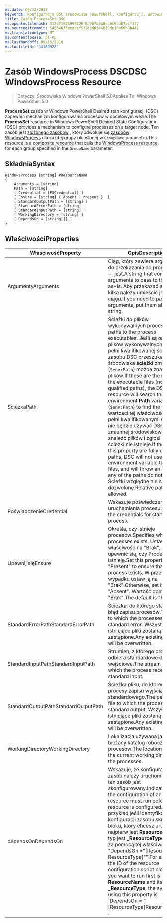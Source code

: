 ```yaml
---
ms.date: 06/12/2017
keywords: Konfiguracja DSC środowiska powershell, konfiguracji, ustawienia
title: Zasób ProcessSet DSC
ms.openlocfilehash: 412cf1076996126f0d9b7a9a8ebbc9bdb7ecf377
ms.sourcegitcommit: 54534635eedacf531d8d6344019dc16a50b8b441
ms.translationtype: MT
ms.contentlocale: pl-PL
ms.lasthandoff: 05/16/2018
ms.locfileid: "34189928"
---
```

# <a name="dsc-windowsprocess-resource"></a><span data-ttu-id="0bea1-103">Zasób WindowsProcess DSC</span><span class="sxs-lookup"><span data-stu-id="0bea1-103">DSC WindowsProcess Resource</span></span>

> <span data-ttu-id="0bea1-104">Dotyczy: Środowiska Windows PowerShell 5.0</span><span class="sxs-lookup"><span data-stu-id="0bea1-104">Applies To: Windows PowerShell 5.0</span></span>

<span data-ttu-id="0bea1-105">**ProcessSet** zasób w Windows PowerShell Desired stan konfiguracji (DSC) zapewnia mechanizm konfigurowania procesów w docelowym węźle.</span><span class="sxs-lookup"><span data-stu-id="0bea1-105">The **ProcessSet** resource in Windows PowerShell Desired State Configuration (DSC) provides a mechanism to configure processes on a target node.</span></span> <span data-ttu-id="0bea1-106">Ten zasób jest [złożonego zasobów](authoringResourceComposite.md) , który odwołuje się [zasobów WindowsProcess](windowsProcessResource.md) dla każdej grupy określonej w `GroupName` parametru.</span><span class="sxs-lookup"><span data-stu-id="0bea1-106">This resource is a [composite resource](authoringResourceComposite.md) that calls the [WindowsProcess resource](windowsProcessResource.md) for each group specified in the `GroupName` parameter.</span></span>

## <a name="syntax"></a><span data-ttu-id="0bea1-107">Składnia</span><span class="sxs-lookup"><span data-stu-id="0bea1-107">Syntax</span></span>

```
WindowsProcess [string] #ResourceName
{
    Arguments = [string]
    Path = [string]
    [ Credential = [PSCredential] ]
    [ Ensure = [string] { Absent | Present }  ]
    [ StandardOutputPath = [string] ]
    [ StandardErrorPath = [string] ]
    [ StandardInputPath = [string] ]
    [ WorkingDirectory = [string] ]
    [ DependsOn = [string[]] ]
}
```

## <a name="properties"></a><span data-ttu-id="0bea1-108">Właściwości</span><span class="sxs-lookup"><span data-stu-id="0bea1-108">Properties</span></span>
|  <span data-ttu-id="0bea1-109">Właściwość</span><span class="sxs-lookup"><span data-stu-id="0bea1-109">Property</span></span>  |  <span data-ttu-id="0bea1-110">Opis</span><span class="sxs-lookup"><span data-stu-id="0bea1-110">Description</span></span>   |
|---|---|
| <span data-ttu-id="0bea1-111">Argumenty</span><span class="sxs-lookup"><span data-stu-id="0bea1-111">Arguments</span></span>| <span data-ttu-id="0bea1-112">Ciąg, który zawiera argumenty do przekazania do procesu jako — jest.</span><span class="sxs-lookup"><span data-stu-id="0bea1-112">A string that contains arguments to pass to the process as-is.</span></span> <span data-ttu-id="0bea1-113">Aby przekazać argumenty kilka należy umieścić je w tym ciągu.</span><span class="sxs-lookup"><span data-stu-id="0bea1-113">If you need to pass several arguments, put them all in this string.</span></span>|
| <span data-ttu-id="0bea1-114">Ścieżka</span><span class="sxs-lookup"><span data-stu-id="0bea1-114">Path</span></span>| <span data-ttu-id="0bea1-115">Ścieżki do plików wykonywalnych procesu.</span><span class="sxs-lookup"><span data-stu-id="0bea1-115">The paths to the process executables.</span></span> <span data-ttu-id="0bea1-116">Jeśli są one nazwy plików wykonywalnych (nie w pełni kwalifikowanej ścieżki), zasobu DSC przeszuka środowiska **ścieżki** zmiennej (`$env:Path`) można znaleźć plików.</span><span class="sxs-lookup"><span data-stu-id="0bea1-116">If these are the names of the executable files (not fully qualified paths), the DSC resource will search the environment **Path** variable (`$env:Path`) to find the files.</span></span> <span data-ttu-id="0bea1-117">Jeśli wartości tej właściwości są w pełni kwalifikowanymi ścieżkami, nie będzie używać DSC **ścieżki** zmiennej środowiskowej można znaleźć plików i zgłosi błąd, jeśli ścieżki nie istnieje.</span><span class="sxs-lookup"><span data-stu-id="0bea1-117">If the values of this property are fully qualified paths, DSC will not use the **Path** environment variable to find the files, and will throw an error if any of the paths do not exist.</span></span> <span data-ttu-id="0bea1-118">Ścieżki względne nie są dozwolone.</span><span class="sxs-lookup"><span data-stu-id="0bea1-118">Relative paths are not allowed.</span></span>|
| <span data-ttu-id="0bea1-119">Poświadczenie</span><span class="sxs-lookup"><span data-stu-id="0bea1-119">Credential</span></span>| <span data-ttu-id="0bea1-120">Wskazuje poświadczeń dla uruchamiania procesu.</span><span class="sxs-lookup"><span data-stu-id="0bea1-120">Indicates the credentials for starting the process.</span></span>|
| <span data-ttu-id="0bea1-121">Upewnij się</span><span class="sxs-lookup"><span data-stu-id="0bea1-121">Ensure</span></span>| <span data-ttu-id="0bea1-122">Określa, czy istnieje procesów.</span><span class="sxs-lookup"><span data-stu-id="0bea1-122">Specifies whether the processes exists.</span></span> <span data-ttu-id="0bea1-123">Ustaw tę właściwość na "Brak", aby upewnić się, czy Proces istnieje.</span><span class="sxs-lookup"><span data-stu-id="0bea1-123">Set this property to "Present" to ensure that the process exists.</span></span> <span data-ttu-id="0bea1-124">W przeciwnym wypadku ustaw ją na "Brak".</span><span class="sxs-lookup"><span data-stu-id="0bea1-124">Otherwise, set it to "Absent".</span></span> <span data-ttu-id="0bea1-125">Wartość domyślna to "Brak".</span><span class="sxs-lookup"><span data-stu-id="0bea1-125">The default is "Present".</span></span>|
| <span data-ttu-id="0bea1-126">StandardErrorPath</span><span class="sxs-lookup"><span data-stu-id="0bea1-126">StandardErrorPath</span></span>| <span data-ttu-id="0bea1-127">Ścieżka, do którego standardowy błąd zapisu procesów.</span><span class="sxs-lookup"><span data-stu-id="0bea1-127">The path to which the processes write standard error.</span></span> <span data-ttu-id="0bea1-128">Wszystkie istniejące pliki zostaną zastąpione.</span><span class="sxs-lookup"><span data-stu-id="0bea1-128">Any existing file there will be overwritten.</span></span>|
| <span data-ttu-id="0bea1-129">StandardInputPath</span><span class="sxs-lookup"><span data-stu-id="0bea1-129">StandardInputPath</span></span>| <span data-ttu-id="0bea1-130">Strumień, z którego proces odbiera standardowe dane wejściowe.</span><span class="sxs-lookup"><span data-stu-id="0bea1-130">The stream from which the process receives standard input.</span></span>|
| <span data-ttu-id="0bea1-131">StandardOutputPath</span><span class="sxs-lookup"><span data-stu-id="0bea1-131">StandardOutputPath</span></span>| <span data-ttu-id="0bea1-132">Ścieżka pliku, do którego procesy zapisu wyjścia standardowego.</span><span class="sxs-lookup"><span data-stu-id="0bea1-132">The path of the file to which the processes write standard output.</span></span> <span data-ttu-id="0bea1-133">Wszystkie istniejące pliki zostaną zastąpione.</span><span class="sxs-lookup"><span data-stu-id="0bea1-133">Any existing file there will be overwritten.</span></span>|
| <span data-ttu-id="0bea1-134">WorkingDirectory</span><span class="sxs-lookup"><span data-stu-id="0bea1-134">WorkingDirectory</span></span>| <span data-ttu-id="0bea1-135">Lokalizacja używana jako bieżący katalog roboczy dla procesów.</span><span class="sxs-lookup"><span data-stu-id="0bea1-135">The location used as the current working directory for the processes.</span></span>|
| <span data-ttu-id="0bea1-136">dependsOn</span><span class="sxs-lookup"><span data-stu-id="0bea1-136">DependsOn</span></span> | <span data-ttu-id="0bea1-137">Wskazuje, że konfiguracja inny zasób należy uruchomić przed ten zasób jest skonfigurowany.</span><span class="sxs-lookup"><span data-stu-id="0bea1-137">Indicates that the configuration of another resource must run before this resource is configured.</span></span> <span data-ttu-id="0bea1-138">Na przykład jeśli identyfikator konfiguracji zasobu skryptu bloku, który chcesz uruchomić najpierw jest **ResourceName** i jej typ jest **_ResourceType**, składnia za pomocą tej właściwości to "DependsOn ="[ResourceName ResourceType]"".</span><span class="sxs-lookup"><span data-stu-id="0bea1-138">For example, if the ID of the resource configuration script block that you want to run first is **ResourceName** and its type is **_ResourceType**, the syntax for using this property is \`DependsOn = "[ResourceType]ResourceName"\`\` .</span></span>|